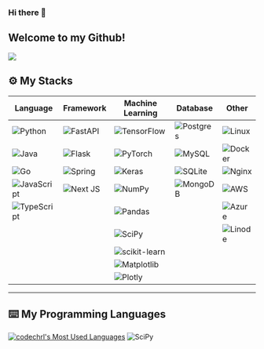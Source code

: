 ### Hi there 👋

## Welcome to my Github! 

<img src="https://api.visitorbadge.io/api/visitors?path=https%3A%2F%2Fgithub.com%2Fcodechrl    %2Fcodechrl    &label=MY%20VISITORS&labelColor=%23555555&countColor=%23F0B354" />

## :gear: My Stacks
|Language|Framework|Machine Learning|Database|Other|
|-|-|-|-|-|
|![Python](https://img.shields.io/badge/python-3670A0?style=for-the-badge&logo=python&logoColor=ffdd54)|![FastAPI](https://img.shields.io/badge/FastAPI-005571?style=for-the-badge&logo=fastapi)|![TensorFlow](https://img.shields.io/badge/TensorFlow-%23FF6F00.svg?style=for-the-badge&logo=TensorFlow&logoColor=white)|![Postgres](https://img.shields.io/badge/postgres-%23316192.svg?style=for-the-badge&logo=postgresql&logoColor=white)|![Linux](https://img.shields.io/badge/Linux-FCC624?style=for-the-badge&logo=linux&logoColor=black)
|![Java](https://img.shields.io/badge/java-%23ED8B00.svg?style=for-the-badge&logo=openjdk&logoColor=white)|![Flask](https://img.shields.io/badge/flask-%23000.svg?style=for-the-badge&logo=flask&logoColor=white)|![PyTorch](https://img.shields.io/badge/PyTorch-%23EE4C2C.svg?style=for-the-badge&logo=PyTorch&logoColor=white)|![MySQL](https://img.shields.io/badge/mysql-%2300f.svg?style=for-the-badge&logo=mysql&logoColor=white)|![Docker](https://img.shields.io/badge/docker-%230db7ed.svg?style=for-the-badge&logo=docker&logoColor=white)
|	![Go](https://img.shields.io/badge/go-%2300ADD8.svg?style=for-the-badge&logo=go&logoColor=white)|![Spring](https://img.shields.io/badge/spring-%236DB33F.svg?style=for-the-badge&logo=spring&logoColor=white)|![Keras](https://img.shields.io/badge/Keras-%23D00000.svg?style=for-the-badge&logo=Keras&logoColor=white)|![SQLite](https://img.shields.io/badge/sqlite-%2307405e.svg?style=for-the-badge&logo=sqlite&logoColor=white)|![Nginx](https://img.shields.io/badge/nginx-%23009639.svg?style=for-the-badge&logo=nginx&logoColor=white)
|![JavaScript](https://img.shields.io/badge/javascript-%23323330.svg?style=for-the-badge&logo=javascript&logoColor=%23F7DF1E)|![Next JS](https://img.shields.io/badge/Next-black?style=for-the-badge&logo=next.js&logoColor=white)|![NumPy](https://img.shields.io/badge/numpy-%23013243.svg?style=for-the-badge&logo=numpy&logoColor=white)|![MongoDB](https://img.shields.io/badge/MongoDB-%234ea94b.svg?style=for-the-badge&logo=mongodb&logoColor=white)|![AWS](https://img.shields.io/badge/AWS-%23FF9900.svg?style=for-the-badge&logo=amazon-aws&logoColor=white)|
|![TypeScript](https://img.shields.io/badge/typescript-%23007ACC.svg?style=for-the-badge&logo=typescript&logoColor=white)||![Pandas](https://img.shields.io/badge/pandas-%23150458.svg?style=for-the-badge&logo=pandas&logoColor=white)||![Azure](https://img.shields.io/badge/azure-%230072C6.svg?style=for-the-badge&logo=microsoftazure&logoColor=white)
|||![SciPy](https://img.shields.io/badge/SciPy-%230C55A5.svg?style=for-the-badge&logo=scipy&logoColor=%white)||![Linode](https://img.shields.io/badge/linode-00A95C?style=for-the-badge&logo=linode&logoColor=white)
|||![scikit-learn](https://img.shields.io/badge/scikit--learn-%23F7931E.svg?style=for-the-badge&logo=scikit-learn&logoColor=white)|
|||![Matplotlib](https://img.shields.io/badge/Matplotlib-%23ffffff.svg?style=for-the-badge&logo=Matplotlib&logoColor=black)
|||![Plotly](https://img.shields.io/badge/Plotly-%233F4F75.svg?style=for-the-badge&logo=plotly&logoColor=white)
---

## :keyboard: My Programming Languages
  
[<img alt="codechrl's Most Used Languages" src="https://github-readme-stats.vercel.app/api/top-langs/?username=codechrl&count_private=true&layout=compact">](#)
![SciPy](https://img.shields.io/badge/SciPy-%230C55A5.svg?style=for-the-badge&logo=scipy&logoColor=%white)

